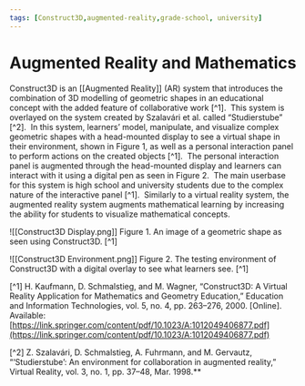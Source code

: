 ```yaml
---
tags: [Construct3D,augmented-reality,grade-school, university]
---
```


# Augmented Reality and Mathematics

Construct3D is an [[Augmented Reality]] (AR) system that introduces the combination of 3D modelling of geometric shapes in an educational concept with the added feature of collaborative work [^1].  This system is overlayed on the system created by Szalavári et al. called “Studierstube” [^2].  In this system, learners’ model, manipulate, and visualize complex geometric shapes with a head-mounted display to see a virtual shape in their environment, shown in Figure 1, as well as a personal interaction panel to perform actions on the created objects [^1].  The personal interaction panel is augmented through the head-mounted display and learners can interact with it using a digital pen as seen in Figure 2.  The main userbase for this system is high school and university students due to the complex nature of the interactive panel [^1].  Similarly to a virtual reality system, the augmented reality system augments mathematical learning by increasing the ability for students to visualize mathematical concepts.

![[Construct3D Display.png]]
Figure 1. An image of a geometric shape as seen using Construct3D. [^1]

![[Construct3D Environment.png]]
Figure 2. The testing environment of Construct3D with a digital overlay to see what learners see. [^1]

[^1] H. Kaufmann, D. Schmalstieg, and M. Wagner, “Construct3D: A Virtual Reality Application for Mathematics and Geometry Education,” Education and Information Technologies, vol. 5, no. 4, pp. 263–276, 2000. [Online]. Available:[https://link.springer.com/content/pdf/10.1023/A:1012049406877.pdf](https://link.springer.com/content/pdf/10.1023/A:1012049406877.pdf)

[^2] Z. Szalavári, D. Schmalstieg, A. Fuhrmann, and M. Gervautz, “‘Studierstube’: An environment for collaboration in augmented reality,” Virtual Reality, vol. 3, no. 1, pp. 37–48, Mar. 1998.**